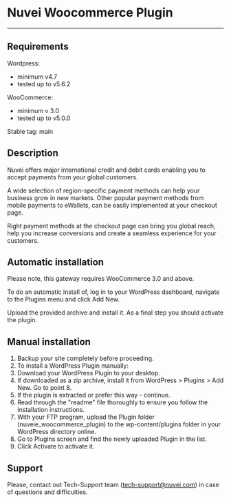 # Nuvei Woocommerce Plugin

---

## Requirements
Wordpress: 
  - minimum v4.7
  - tested up to v5.6.2

WooCommerce: 
  - minimum v 3.0
  - tested up to v5.0.0

Stable tag: main

## Description
Nuvei offers major international credit and debit cards enabling you to accept payments from your global customers. 

A wide selection of region-specific payment methods can help your business grow in new markets. Other popular payment methods from mobile payments to eWallets, can be easily implemented at your checkout page.

Right payment methods at the checkout page can bring you global reach, help you increase conversions and create a seamless experience for your customers.

## Automatic installation
Please note, this gateway requires WooCommerce 3.0 and above.

To do an automatic install of, log in to your WordPress dashboard, navigate to the Plugins menu and click Add New.

Upload the provided archive and install it. As a final step you should activate the plugin. 

## Manual installation
1. Backup your site completely before proceeding.
2. To install a WordPress Plugin manually:
3. Download your WordPress Plugin to your desktop.
4. If downloaded as a zip archive, install it from WordPress > Plugins > Add New. Go to point 8.
5. If the plugin is extracted or prefer this way - continue.
6. Read through the "readme" file thoroughly to ensure you follow the installation instructions.
7. With your FTP program, upload the Plugin folder (nuveie_woocommerce_plugin) to the wp-content/plugins folder in your WordPress directory online.
8. Go to Plugins screen and find the newly uploaded Plugin in the list.
9. Click Activate to activate it.

## Support
Please, contact out Tech-Support team (tech-support@nuvei.com) in case of questions and difficulties.
